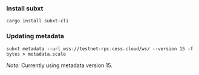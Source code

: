 ### Install subxt

```
cargo install subxt-cli
```

### Updating metadata


```
subxt metadata --url wss://testnet-rpc.cess.cloud/ws/ --version 15 -f bytes > metadata.scale 
```
*Note:* Currently using metadata version 15.